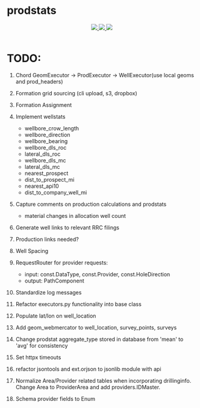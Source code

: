# prodstats

<div style="text-align:center;">
  <table >
    <tr>
      <a href="https://codecov.io/gh/la-mar/prodstats">
        <img src="https://codecov.io/gh/la-mar/prodstats/branch/master/graph/badge.svg" />
      </a>
      <a href="(https://circleci.com/gh/la-mar/prodstats">
        <img src="https://circleci.com/gh/la-mar/prodstats.svg?style=svg" />
      </a>
            <a href="https://hub.docker.com/r/driftwood/prodstats">
        <img src="https://img.shields.io/docker/pulls/driftwood/prodstats.svg" />
      </a>
    </tr>
  </table>
</div>

# TODO:

1. Chord GeomExecutor -> ProdExecutor -> WellExecutor(use local geoms and prod_headers)
1. Formation grid sourcing (cli upload, s3, dropbox)
1. Formation Assignment
1. Implement wellstats
   - wellbore_crow_length
   - wellbore_direction
   - wellbore_bearing
   - wellbore_dls_roc
   - lateral_dls_roc
   - wellbore_dls_mc
   - lateral_dls_mc
   - nearest_prospect
   - dist_to_prospect_mi
   - nearest_api10
   - dist_to_company_well_mi
1. Capture comments on production calculations and prodstats

   - material changes in allocation well count

1. Generate well links to relevant RRC filings
1. Production links needed?
1. Well Spacing
1. RequestRouter for provider requests:
   - input: const.DataType, const.Provider, const.HoleDirection
   - output: PathComponent
1. Standardize log messages
1. Refactor executors.py functionality into base class
1. Populate lat/lon on well_location
1. Add geom_webmercator to well_location, survey_points, surveys
1. Change prodstat aggregate_type stored in database from 'mean' to 'avg' for consistency
1. Set httpx timeouts
1. refactor jsontools and ext.orjson to jsonlib module with api
1. Normalize Area/Provider related tables when incorporating drillinginfo. Change Area to ProviderArea and add providers.IDMaster.
1. Schema provider fields to Enum

